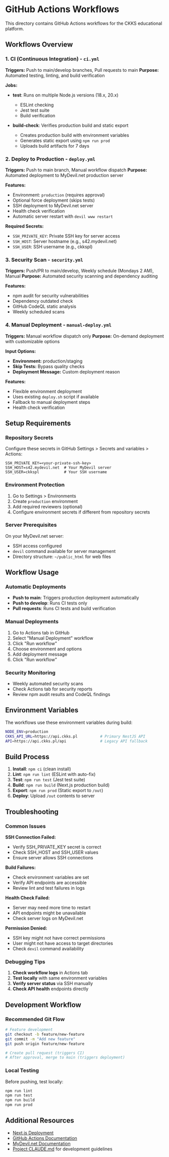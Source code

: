 # GitHub Actions Workflows

This directory contains GitHub Actions workflows for the CKKS educational platform.

## Workflows Overview

### 1. CI (Continuous Integration) - `ci.yml`
**Triggers:** Push to main/develop branches, Pull requests to main
**Purpose:** Automated testing, linting, and build verification

**Jobs:**
- **test**: Runs on multiple Node.js versions (18.x, 20.x)
  - ESLint checking
  - Jest test suite
  - Build verification
  
- **build-check**: Verifies production build and static export
  - Creates production build with environment variables
  - Generates static export using `npm run prod`
  - Uploads build artifacts for 7 days

### 2. Deploy to Production - `deploy.yml`
**Triggers:** Push to main branch, Manual workflow dispatch
**Purpose:** Automated deployment to MyDevil.net production server

**Features:**
- Environment: `production` (requires approval)
- Optional force deployment (skips tests)
- SSH deployment to MyDevil.net server
- Health check verification
- Automatic server restart with `devil www restart`

**Required Secrets:**
- `SSH_PRIVATE_KEY`: Private SSH key for server access
- `SSH_HOST`: Server hostname (e.g., s42.mydevil.net)
- `SSH_USER`: SSH username (e.g., ckkspl)

### 3. Security Scan - `security.yml`
**Triggers:** Push/PR to main/develop, Weekly schedule (Mondays 2 AM), Manual
**Purpose:** Automated security scanning and dependency auditing

**Features:**
- npm audit for security vulnerabilities
- Dependency outdated check
- GitHub CodeQL static analysis
- Weekly scheduled scans

### 4. Manual Deployment - `manual-deploy.yml`
**Triggers:** Manual workflow dispatch only
**Purpose:** On-demand deployment with customizable options

**Input Options:**
- **Environment:** production/staging
- **Skip Tests:** Bypass quality checks
- **Deployment Message:** Custom deployment reason

**Features:**
- Flexible environment deployment
- Uses existing `deploy.sh` script if available
- Fallback to manual deployment steps
- Health check verification

## Setup Requirements

### Repository Secrets
Configure these secrets in GitHub Settings > Secrets and variables > Actions:

```
SSH_PRIVATE_KEY=<your-private-ssh-key>
SSH_HOST=s42.mydevil.net  # Your MyDevil server
SSH_USER=ckkspl           # Your SSH username
```

### Environment Protection
1. Go to Settings > Environments
2. Create `production` environment
3. Add required reviewers (optional)
4. Configure environment secrets if different from repository secrets

### Server Prerequisites
On your MyDevil.net server:
- SSH access configured
- `devil` command available for server management
- Directory structure: `~/public_html` for web files

## Workflow Usage

### Automatic Deployments
- **Push to main**: Triggers production deployment automatically
- **Push to develop**: Runs CI tests only
- **Pull requests**: Runs CI tests and build verification

### Manual Deployments
1. Go to Actions tab in GitHub
2. Select "Manual Deployment" workflow
3. Click "Run workflow"
4. Choose environment and options
5. Add deployment message
6. Click "Run workflow"

### Security Monitoring
- Weekly automated security scans
- Check Actions tab for security reports
- Review npm audit results and CodeQL findings

## Environment Variables

The workflows use these environment variables during build:

```bash
NODE_ENV=production
CKKS_API_URL=https://api.ckks.pl          # Primary NestJS API
API=https://api.ckks.pl/api               # Legacy API fallback
```

## Build Process

1. **Install**: `npm ci` (clean install)
2. **Lint**: `npm run lint` (ESLint with auto-fix)
3. **Test**: `npm run test` (Jest test suite)
4. **Build**: `npm run build` (Next.js production build)
5. **Export**: `npm run prod` (Static export to `/out`)
6. **Deploy**: Upload `/out` contents to server

## Troubleshooting

### Common Issues

**SSH Connection Failed:**
- Verify SSH_PRIVATE_KEY secret is correct
- Check SSH_HOST and SSH_USER values
- Ensure server allows SSH connections

**Build Failures:**
- Check environment variables are set
- Verify API endpoints are accessible
- Review lint and test failures in logs

**Health Check Failed:**
- Server may need more time to restart
- API endpoints might be unavailable
- Check server logs on MyDevil.net

**Permission Denied:**
- SSH key might not have correct permissions
- User might not have access to target directories
- Check `devil` command availability

### Debugging Tips

1. **Check workflow logs** in Actions tab
2. **Test locally** with same environment variables
3. **Verify server status** via SSH manually
4. **Check API health** endpoints directly

## Development Workflow

### Recommended Git Flow
```bash
# Feature development
git checkout -b feature/new-feature
git commit -m "Add new feature"
git push origin feature/new-feature

# Create pull request (triggers CI)
# After approval, merge to main (triggers deployment)
```

### Local Testing
Before pushing, test locally:
```bash
npm run lint
npm run test
npm run build
npm run prod
```

## Additional Resources

- [Next.js Deployment](https://nextjs.org/docs/deployment)
- [GitHub Actions Documentation](https://docs.github.com/en/actions)
- [MyDevil.net Documentation](https://www.mydevil.net/docs/)
- [Project CLAUDE.md](../CLAUDE.md) for development guidelines
